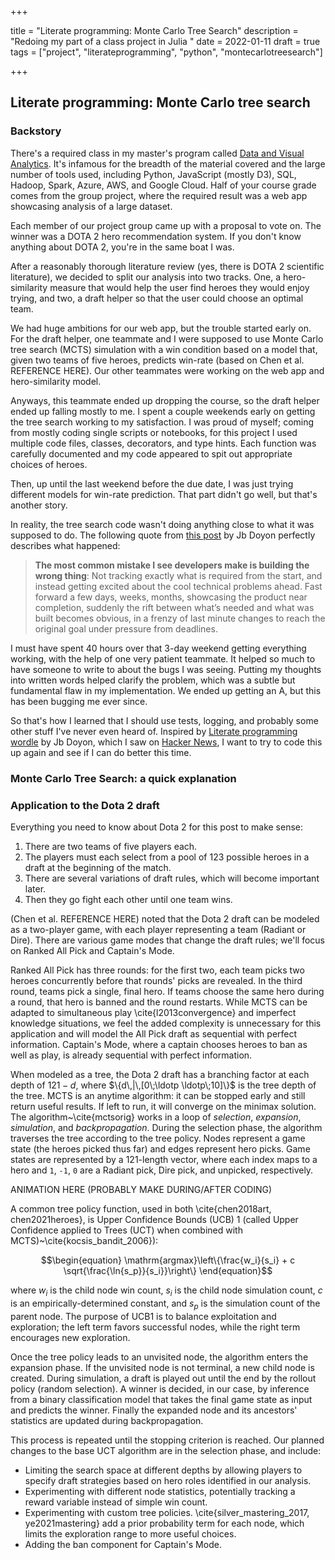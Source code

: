+++

title = "Literate programming: Monte Carlo Tree Search"
description = "Redoing my part of a class project in Julia "
date = 2022-01-11
draft = true
tags = ["project", "literateprogramming", "python", "montecarlotreesearch"]

+++

## Literate programming: Monte Carlo tree search

### Backstory

There's a required class in my master's program called [Data and Visual Analytics](https://poloclub.github.io/#cse6242). It's infamous for the breadth of the material covered and the large number of tools used, including Python, JavaScript (mostly D3), SQL, Hadoop, Spark, Azure, AWS, and Google Cloud. Half of your course grade comes from the group project, where the required result was a web app showcasing analysis of a large dataset.

Each member of our project group came up with a proposal to vote on. The winner was a DOTA 2 hero recommendation system. If you don't know anything about DOTA 2, you're in the same boat I was.

After a reasonably thorough literature review (yes, there is DOTA 2 scientific literature), we decided to split our analysis into two tracks. One, a hero-similarity measure that would help the user find heroes they would enjoy trying, and two, a draft helper so that the user could choose an optimal team.

We had huge ambitions for our web app, but the trouble started early on. For the draft helper, one teammate and I were supposed to use Monte Carlo tree search (MCTS) simulation with a win condition based on a model that, given two teams of five heroes, predicts win-rate (based on Chen et al. REFERENCE HERE). Our other teammates were working on the web app and hero-similarity model.

Anyways, this teammate ended up dropping the course, so the draft helper ended up falling mostly to me. I spent a couple weekends early on getting the tree search working to my satisfaction. I was proud of myself; coming from mostly coding single scripts or notebooks, for this project I used multiple code files, classes, decorators, and type hints. Each function was carefully documented and my code appeared to spit out appropriate choices of heroes.

Then, up until the last weekend before the due date, I was just trying different models for win-rate prediction. That part didn't go well, but that's another story.

In reality, the tree search code wasn't doing anything close to what it was supposed to do. The following quote from [this post](https://jiby.tech/post/gherkin-features-user-requirements/) by Jb Doyon perfectly describes what happened:

> **The most common mistake I see developers make is building the wrong thing**: Not tracking exactly what is required from the start, and instead getting excited about the cool technical problems ahead. Fast forward a few days, weeks, months, showcasing the product near completion, suddenly the rift between what’s needed and what was built becomes obvious, in a frenzy of last minute changes to reach the original goal under pressure from deadlines.

I must have spent 40 hours over that 3-day weekend getting everything working, with the help of one very patient teammate. It helped so much to have someone to write to about the bugs I was seeing. Putting my thoughts into written words helped clarify the problem, which was a subtle but fundamental flaw in my implementation. We ended up getting an A, but this has been bugging me ever since.

So that's how I learned that I should use tests, logging, and probably some other stuff I've never even heard of. Inspired by [Literate programming wordle](https://jiby.tech/project/literate_wordle/wordle.html) by Jb Doyon, which I saw on [Hacker News](https://news.ycombinator.com/item?id=31306340), I want to try to code this up again and see if I can do better this time.

### Monte Carlo Tree Search: a quick explanation







### Application to the Dota 2 draft



Everything you need to know about Dota 2 for this post to make sense:

1. There are two teams of five players each.
2. The players must each select from a pool of 123 possible heroes in a draft at the beginning of the match.
3. There are several variations of draft rules, which will become important later.
4. Then they go fight each other until one team wins.



(Chen et al. REFERENCE HERE) noted that the Dota 2 draft can be modeled as a two-player game, with each player representing a team (Radiant or Dire). There are various game modes that change the draft rules; we'll focus on Ranked All Pick and Captain's Mode. 

Ranked All Pick has three rounds: for the first two, each team picks two heroes concurrently before that rounds' picks are revealed. In the third round, teams pick a single, final hero. If teams choose the same hero during a round, that hero is banned and the round restarts. While MCTS can be adapted to simultaneous play \cite{l2013convergence} and imperfect knowledge situations, we feel the added complexity is unnecessary for this application and will model the All Pick draft as sequential with perfect information. Captain's Mode, where a captain chooses heroes to ban as well as play, is already sequential with perfect information.

When modeled as a tree, the Dota 2 draft has a branching factor at each depth of $121-d$, where $\{d\,|\,[0\;\ldotp \ldotp\;10]\}$ is the tree depth of the tree. MCTS is an anytime algorithm: it can be stopped early and still return useful results. If left to run, it will converge on the minimax solution. The algorithm~\cite{mctsorig} works in a loop of $\textit{selection}$, $\textit{expansion}$, $\textit{simulation}$, and $\textit{backpropagation}$. During the selection phase, the algorithm traverses the tree according to the tree policy. Nodes represent a game state (the heroes picked thus far) and edges represent hero picks. Game states are represented by a 121-length vector, where each index maps to a hero and $\texttt{1}$, $\texttt{-1}$, $\texttt{0}$ are a Radiant pick, Dire pick, and unpicked, respectively. 



ANIMATION HERE (PROBABLY MAKE DURING/AFTER CODING)



A common tree policy function, used in both \cite{chen2018art, chen2021heroes}, is Upper Confidence Bounds (UCB) 1 (called Upper Confidence applied to Trees (UCT) when combined with MCTS)~\cite{kocsis_bandit_2006}): 

$$\begin{equation}
  \mathrm{argmax}\left\{\frac{w_i}{s_i} + c \sqrt{\frac{\ln{s_p}}{s_i}}\right\}
\end{equation}$$

where $w_i$ is the child node win count, $s_i$ is the child node simulation count, $c$ is an empirically-determined constant, and $s_p$ is the simulation count of the parent node. The purpose of UCB1 is to balance exploitation and exploration; the left term favors successful nodes, while the right term encourages new exploration. 

Once the tree policy leads to an unvisited node, the algorithm enters the expansion phase. If the unvisited node is not terminal, a new child node is created. During simulation, a draft is played out until the end by the rollout policy (random selection). A winner is decided, in our case, by inference from a binary classification model that takes the final game state as input and predicts the winner. Finally the expanded node and its ancestors' statistics are updated during backpropagation.

This process is repeated until the stopping criterion is reached. Our planned changes to the base UCT algorithm are in the selection phase, and include:

- Limiting the search space at different depths by allowing players to specify draft strategies based on hero roles identified in our analysis.
- Experimenting with different node statistics, potentially tracking a reward variable instead of simple win count.
- Experimenting with custom tree policies. \cite{silver_mastering_2017, ye2021mastering} add a prior probability term for each node, which limits the exploration range to more useful choices.
- Adding the ban component for Captain's Mode.
